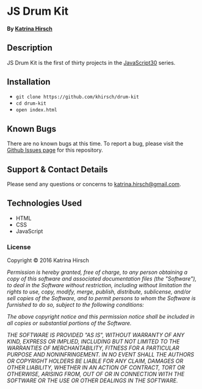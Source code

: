 # JS Drum Kit

#### By [Katrina Hirsch](https://github.com/khirsch)

## Description

JS Drum Kit is the first of thirty projects in the [JavaScript30](https://javascript30.com/) series.

## Installation

* `git clone https://github.com/khirsch/drum-kit`
* `cd drum-kit`
* `open index.html`

## Known Bugs

There are no known bugs at this time. To report a bug, please visit the [Github Issues page](https://github.com/khirsch/drum-kit/issues) for this repository.

## Support & Contact Details

Please send any questions or concerns to katrina.hirsch@gmail.com.

## Technologies Used

* HTML
* CSS
* JavaScript

### License

Copyright &copy; 2016 Katrina Hirsch

_Permission is hereby granted, free of charge, to any person obtaining a copy of this software and associated documentation files (the "Software"), to deal in the Software without restriction, including without limitation the rights to use, copy, modify, merge, publish, distribute, sublicense, and/or sell copies of the Software, and to permit persons to whom the Software is furnished to do so, subject to the following conditions:_

_The above copyright notice and this permission notice shall be included in all copies or substantial portions of the Software._

_THE SOFTWARE IS PROVIDED "AS IS", WITHOUT WARRANTY OF ANY KIND, EXPRESS OR IMPLIED, INCLUDING BUT NOT LIMITED TO THE WARRANTIES OF MERCHANTABILITY, FITNESS FOR A PARTICULAR PURPOSE AND NONINFRINGEMENT. IN NO EVENT SHALL THE AUTHORS OR COPYRIGHT HOLDERS BE LIABLE FOR ANY CLAIM, DAMAGES OR OTHER LIABILITY, WHETHER IN AN ACTION OF CONTRACT, TORT OR OTHERWISE, ARISING FROM, OUT OF OR IN CONNECTION WITH THE SOFTWARE OR THE USE OR OTHER DEALINGS IN THE SOFTWARE._
